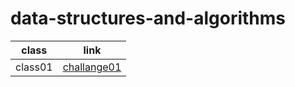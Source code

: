 # data-structures-and-algorithms

| class | link |
| ----------- | ----------- |
| class01 | [challange01](challange01/Challenges01.md) |